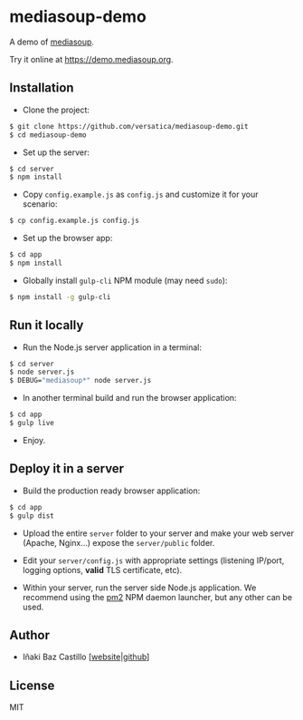 # mediasoup-demo

A demo of [mediasoup](https://mediasoup.org).

Try it online at https://demo.mediasoup.org.


## Installation

* Clone the project:

```bash
$ git clone https://github.com/versatica/mediasoup-demo.git
$ cd mediasoup-demo
```

* Set up the server:

```bash
$ cd server
$ npm install
```

* Copy `config.example.js` as `config.js` and customize it for your scenario:

```bash
$ cp config.example.js config.js
```

* Set up the browser app:

```bash
$ cd app
$ npm install
```

* Globally install `gulp-cli` NPM module (may need `sudo`):

```bash
$ npm install -g gulp-cli
```


## Run it locally

* Run the Node.js server application in a terminal:

```bash
$ cd server
$ node server.js
$ DEBUG="mediasoup*" node server.js
```

* In another terminal build and run the browser application:

```bash
$ cd app
$ gulp live
```

* Enjoy.


## Deploy it in a server

* Build the production ready browser application:

```bash
$ cd app
$ gulp dist
```

* Upload the entire `server` folder to your server and make your web server (Apache, Nginx...) expose the `server/public` folder.

* Edit your `server/config.js` with appropriate settings (listening IP/port, logging options, **valid** TLS certificate, etc).

* Within your server, run the server side Node.js application. We recommend using the [pm2](https://www.npmjs.com/package/pm2) NPM daemon launcher, but any other can be used.


## Author

* Iñaki Baz Castillo [[website](https://inakibaz.me)|[github](https://github.com/ibc/)]


## License

MIT

